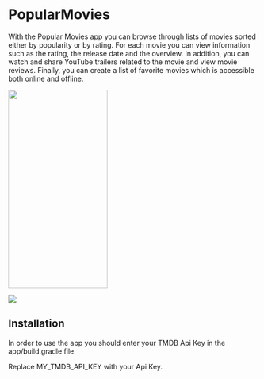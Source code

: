 # PopularMovies

With the Popular Movies app you can browse through lists of movies sorted either by popularity or by rating. For each movie you can view information such as the rating, the release date and the overview. In addition, you can watch and share YouTube trailers related to the movie and view movie reviews. Finally, you can create a list of favorite movies which is accessible both online and offline.

<img src="https://drive.google.com/uc?id=1WPHaLyW16si8l5EUBxhKDDnJYVUjFj1U" width="200" height="400">


![]("https://drive.google.com/open?id=1WPHaLyW16si8l5EUBxhKDDnJYVUjFj1U")

## Installation

In order to use the app you should enter your TMDB Api Key in the app/build.gradle file.

Replace MY_TMDB_API_KEY with your Api Key.
